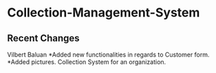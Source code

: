 # Collection-Management-System


## Recent Changes
Vilbert Baluan
*Added new functionalities in regards to Customer form.
*Added pictures.
Collection System for an organization.
